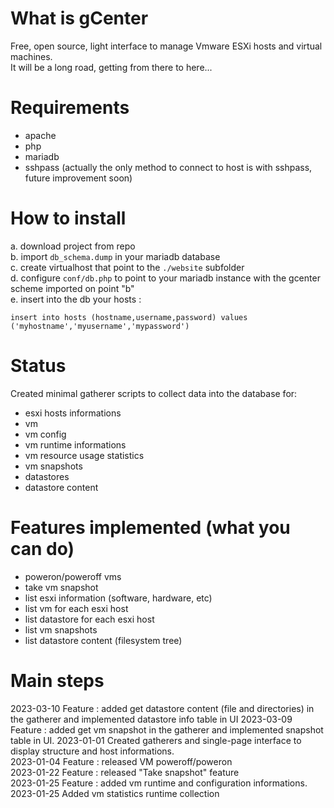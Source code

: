 # What is gCenter
Free, open source, light interface to manage Vmware ESXi hosts and virtual machines.<br/>
It will be a long road, getting from there to here...

# Requirements
- apache
- php
- mariadb
- sshpass  (actually the only method to connect to host is with sshpass, future improvement soon)

# How to install
a. download project from repo <br/>
b. import ```db_schema.dump``` in your mariadb database <br/>
c. create virtualhost that point to the ```./website``` subfolder <br/>
d. configure ```conf/db.php``` to point to your mariadb instance with the gcenter scheme imported on point "b" <br/>
e. insert into the db your hosts : 
   ```
   insert into hosts (hostname,username,password) values ('myhostname','myusername','mypassword')   
   ```

# Status
Created minimal gatherer scripts to collect data into the database for:
- esxi hosts informations
- vm
- vm config
- vm runtime informations
- vm resource usage statistics
- vm snapshots
- datastores
- datastore content

# Features implemented (what you can do)
- poweron/poweroff vms
- take vm snapshot
- list esxi information (software, hardware, etc)
- list vm for each esxi host
- list datastore for each esxi host
- list vm snapshots
- list datastore content (filesystem tree)

# Main steps
2023-03-10 Feature : added get datastore content (file and directories) in the gatherer and implemented datastore info table in UI
2023-03-09 Feature : added get vm snapshot in the gatherer and implemented snapshot table in UI.
2023-01-01 Created gatherers and single-page interface to display structure and host informations.<br>
2023-01-04 Feature : released VM poweroff/poweron <br>
2023-01-22 Feature : released "Take snapshot" feature<br>
2023-01-25 Feature : added vm runtime and configuration informations.<br>
2023-01-25 Added vm statistics runtime collection<br>




